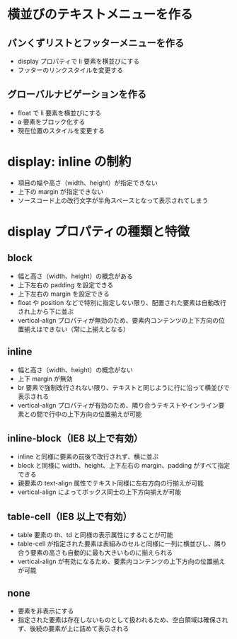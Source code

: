 # 横並びのテキストメニューを作る
## パンくずリストとフッターメニューを作る
- display プロパティで li 要素を横並びにする
- フッターのリンクスタイルを変更する

## グローバルナビゲーションを作る
- float で li 要素を横並びにする
- a 要素をブロック化する
- 現在位置のスタイルを変更する

# display: inline の制約
- 項目の幅や高さ（width、height）が指定できない
- 上下の margin が指定できない
- ソースコード上の改行文字が半角スペースとなって表示されてしまう

# display プロパティの種類と特徴
## block
- 幅と高さ（width、height）の概念がある
- 上下左右の padding を設定できる
- 上下左右の margin を設定できる
- float や position などで特別に指定しない限り、配置された要素は自動改行され上から下に並ぶ
- vertical-align プロパティが無効のため、要素内コンテンツの上下方向の位置揃えはできない（常に上揃えとなる）

## inline
- 幅と高さ（width、height）の概念がない
- 上下 margin が無効
- br 要素で強制改行されない限り、テキストと同じように行に沿って横並びで表示される
- vertical-align プロパティが有効のため、隣り合うテキストやインライン要素との間で行中の上下方向の位置揃えが可能

## inline-block（IE8 以上で有効）
- inline と同様に要素の前後で改行されず、横に並ぶ
- block と同様に width、height、上下左右の margin、padding がすべて指定できる
- 親要素の text-align 属性でテキスト同様に左右方向の行揃えが可能
- vertical-align によってボックス同士の上下方向揃えが可能

## table-cell（IE8 以上で有効）
- table 要素の th、td と同様の表示属性にすることが可能
- table-cell が指定された要素は表組みのセルと同様に一列に横並びし、隣り合う要素の高さも自動的に最も大きいものに揃えられる
- vertical-align が有効になるため、要素内コンテンツの上下方向の位置揃えが可能

## none
- 要素を非表示にする
- 指定された要素は存在しないものとして扱われるため、空白領域は確保されず、後続の要素が上に詰めて表示される
